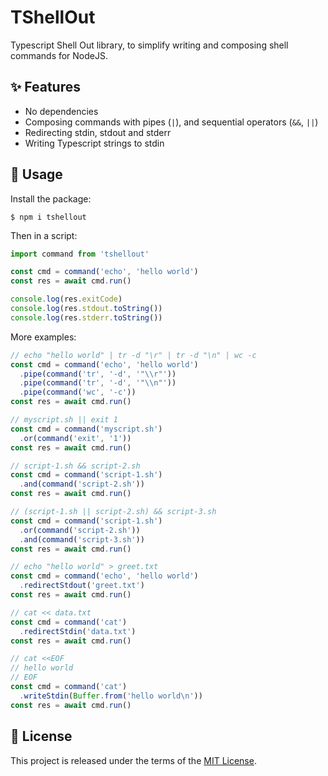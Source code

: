 # TShellOut

Typescript Shell Out library, to simplify writing and composing shell commands
for NodeJS.

## :sparkles: Features

 - No dependencies
 - Composing commands with pipes (`|`), and sequential operators (`&&`, `||`)
 - Redirecting stdin, stdout and stderr
 - Writing Typescript strings to stdin

## :memo: Usage

Install the package:

```
$ npm i tshellout
```

Then in a script:

```typescript
import command from 'tshellout'

const cmd = command('echo', 'hello world')
const res = await cmd.run()

console.log(res.exitCode)
console.log(res.stdout.toString())
console.log(res.stderr.toString())
```

More examples:

```typescript
// echo "hello world" | tr -d "\r" | tr -d "\n" | wc -c
const cmd = command('echo', 'hello world')
  .pipe(command('tr', '-d', '"\\r"'))
  .pipe(command('tr', '-d', '"\\n"'))
  .pipe(command('wc', '-c'))
const res = await cmd.run()
```

```typescript
// myscript.sh || exit 1
const cmd = command('myscript.sh')
  .or(command('exit', '1'))
const res = await cmd.run()
```

```typescript
// script-1.sh && script-2.sh
const cmd = command('script-1.sh')
  .and(command('script-2.sh'))
const res = await cmd.run()
```

```typescript
// (script-1.sh || script-2.sh) && script-3.sh
const cmd = command('script-1.sh')
  .or(command('script-2.sh'))
  .and(command('script-3.sh'))
const res = await cmd.run()
```

```typescript
// echo "hello world" > greet.txt
const cmd = command('echo', 'hello world')
  .redirectStdout('greet.txt')
const res = await cmd.run()
```

```typescript
// cat << data.txt
const cmd = command('cat')
  .redirectStdin('data.txt')
const res = await cmd.run()
```

```typescript
// cat <<EOF
// hello world
// EOF
const cmd = command('cat')
  .writeStdin(Buffer.from('hello world\n'))
const res = await cmd.run()
```

## :page_facing_up: License

This project is released under the terms of the [MIT License](./LICENSE.txt).
